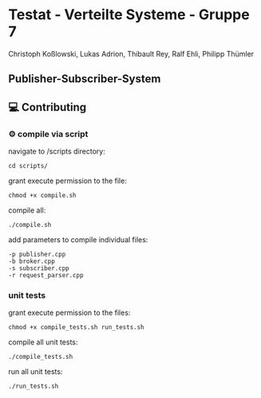 # Testat - Verteilte Systeme - Gruppe 7

Christoph Koßlowski, Lukas Adrion, Thibault Rey, Ralf Ehli, Philipp Thümler

## Publisher-Subscriber-System

## :computer: Contributing

### :gear: compile via script
navigate to /scripts directory:

```
cd scripts/
```

grant execute permission to the file:

```shell
chmod +x compile.sh
```
compile all:

```shell
./compile.sh
```
add parameters to compile individual files:
```
-p publisher.cpp
-b broker.cpp
-s subscriber.cpp
-r request_parser.cpp
```

### unit tests

grant execute permission to the files:

```
chmod +x compile_tests.sh run_tests.sh
```

compile all unit tests:

```
./compile_tests.sh
```

run all unit tests:

```
./run_tests.sh
```

